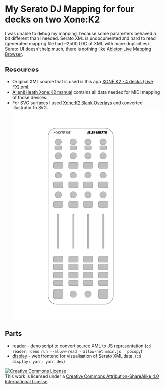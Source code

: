 # My Serato DJ Mapping for four decks on two Xone:K2

I was unable to debug my mapping, because some parameters behaved a bit different than I needed.
Serato XML is undocumented and hard to read (generated mapping file had ~2500 LOC of XML with many duplicities).
Serato UI doesn't help much, there is nothing like [Ableton Live Mapping Browser](https://www.ableton.com/en/manual/midi-and-key-remote-control/#29-2-the-mapping-browser). 

## Resources
* Original XML source that is used in this app [XONE K2 - 4 decks (Live FX).xml](XONE%20K2%20-%204%20decks%20%28Live%20FX%29.xml).
* [Allen&Heath Xone:K2 manual](https://www.allen-heath.com/media/XoneK2_UG_AP8509_3.pdf) contains all data needed for MIDI mapping of those devices.
* For SVG surfaces  I used [Xone:K2 Blank Overlays](https://www.allen-heath.com/media/Xone+K2+Blank+Overlays.zip) and converted Illustrator to SVG.
![K2 Blank.svg](K2%20Blank.svg)

## Parts

* [reader](reader) - deno script to convert source XML to JS representation (`cd reader; deno run --allow-read --allow-net main.js | pbcopy`)
* [display](display) - web frontend for visualisation of Serato XML data. (`cd display; yarn; yarn dev`)

<a rel="license" href="http://creativecommons.org/licenses/by-sa/4.0/"><img alt="Creative Commons License" style="border-width:0" src="https://i.creativecommons.org/l/by-sa/4.0/88x31.png" /></a><br />This work is licensed under a <a rel="license" href="http://creativecommons.org/licenses/by-sa/4.0/">Creative Commons Attribution-ShareAlike 4.0 International License</a>.
